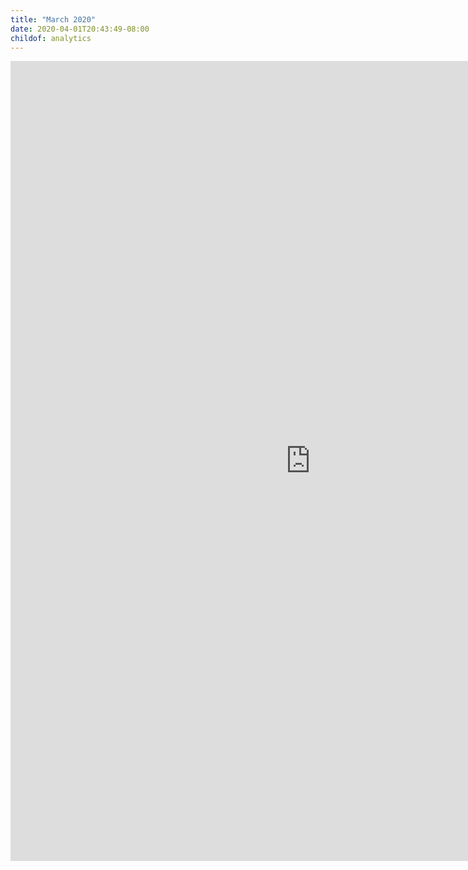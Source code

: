 ```yaml
---
title: "March 2020"
date: 2020-04-01T20:43:49-08:00
childof: analytics
---
```

<iframe width="960" height="1280" src="https://datastudio.google.com/embed/reporting/1aUvDtk_qFrPYvFR1GwgjPFd_QiMmvOkr/page/tPw8" frameborder="0" style="border:0" allowfullscreen></iframe>